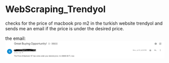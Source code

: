 # WebScraping_Trendyol
checks for the price of macbook pro m2 in the turkish website trendyol and sends me an email if the price is under the desired price.

the email:
<img src="email.PNG">

